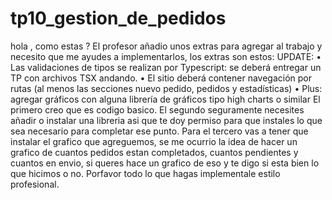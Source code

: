 # tp10_gestion_de_pedidos


hola , como estas ?
El profesor añadio unos extras para agregar al trabajo y necesito que me ayudes a implementarlos, los extras son estos:
UPDATE:
•	Las validaciones de tipos se realizan por Typescript: se deberá entregar un TP con archivos TSX andando.
•	El sitio deberá contener navegación por rutas (al menos las secciones nuevo pedido, pedidos y estadísticas)
•	Plus: agregar gráficos con alguna librería de gráficos tipo high charts o similar
El primero creo que es codigo basico.
El segundo seguramente necesites añadir o instalar una libreria asi que te doy permiso para que instales lo que sea necesario para completar ese punto.
Para el tercero vas a tener que instalar el grafico que agreguemos, se me ocurrio la idea de hacer un grafico de cuantos pedidos estan completados, cuantos pendientes y cuantos en envio, si queres hace un grafico de eso y te digo si esta bien lo que hicimos o no.
Porfavor todo lo que hagas implementale estilo profesional.
